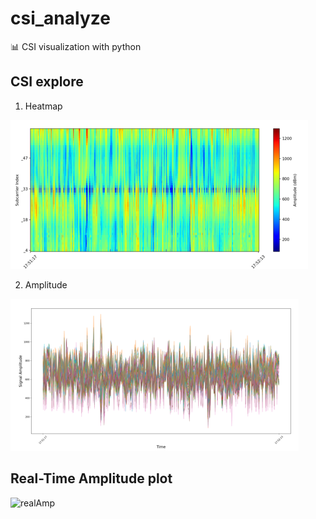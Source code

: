 # csi_analyze

📊 CSI visualization with python

CSI explore
-----
1. Heatmap

![ampHeat](./asset/ampHeat.png)

2. Amplitude

![ampPlot](./asset/ampPlot.png)

Real-Time Amplitude plot
-----
![realAmp](./asset/realPlot.gif)


